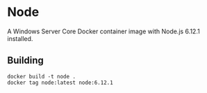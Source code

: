 # Node

A Windows Server Core Docker container image with Node.js 6.12.1 installed.

## Building

```
docker build -t node .
docker tag node:latest node:6.12.1
```
